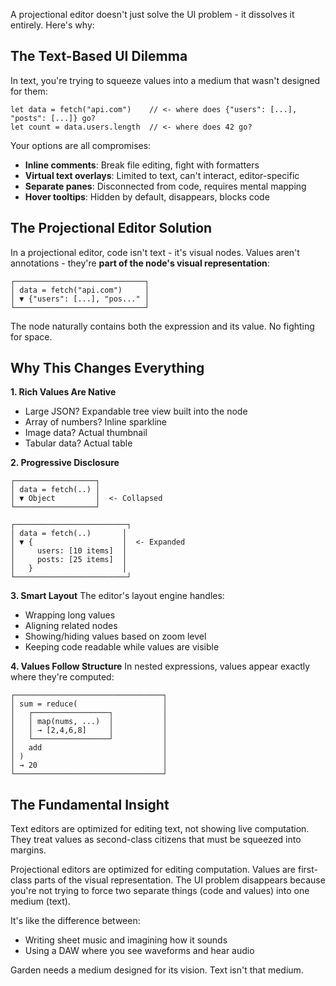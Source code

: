 A projectional editor doesn't just solve the UI problem - it dissolves it entirely. Here's why:

## The Text-Based UI Dilemma

In text, you're trying to squeeze values into a medium that wasn't designed for them:

```
let data = fetch("api.com")    // <- where does {"users": [...], "posts": [...]} go?
let count = data.users.length  // <- where does 42 go?
```

Your options are all compromises:
- **Inline comments**: Break file editing, fight with formatters
- **Virtual text overlays**: Limited to text, can't interact, editor-specific
- **Separate panes**: Disconnected from code, requires mental mapping
- **Hover tooltips**: Hidden by default, disappears, blocks code

## The Projectional Editor Solution

In a projectional editor, code isn't text - it's visual nodes. Values aren't annotations - they're **part of the node's visual representation**:

```
┌─────────────────────────────┐
│ data = fetch("api.com")     │
│ ▼ {"users": [...], "pos..." │
└─────────────────────────────┘
```

The node naturally contains both the expression and its value. No fighting for space.

## Why This Changes Everything

**1. Rich Values Are Native**
- Large JSON? Expandable tree view built into the node
- Array of numbers? Inline sparkline
- Image data? Actual thumbnail
- Tabular data? Actual table

**2. Progressive Disclosure**
```
┌──────────────────┐
│ data = fetch(..) │
│ ▼ Object         │  <- Collapsed
└──────────────────┘

┌─────────────────────────┐
│ data = fetch(..)       │
│ ▼ {                    │  <- Expanded
│     users: [10 items]  │
│     posts: [25 items]  │
│   }                    │
└─────────────────────────┘
```

**3. Smart Layout**
The editor's layout engine handles:
- Wrapping long values
- Aligning related nodes
- Showing/hiding values based on zoom level
- Keeping code readable while values are visible

**4. Values Follow Structure**
In nested expressions, values appear exactly where they're computed:
```
┌─────────────────────────────────┐
│ sum = reduce(                   │
│   ┌─────────────────┐           │
│   │ map(nums, ...)  │           │
│   │ → [2,4,6,8]     │           │
│   └─────────────────┘           │
│   add                           │
│ )                               │
│ → 20                            │
└─────────────────────────────────┘
```

## The Fundamental Insight

Text editors are optimized for editing text, not showing live computation. They treat values as second-class citizens that must be squeezed into margins.

Projectional editors are optimized for editing computation. Values are first-class parts of the visual representation. The UI problem disappears because you're not trying to force two separate things (code and values) into one medium (text).

It's like the difference between:
- Writing sheet music and imagining how it sounds
- Using a DAW where you see waveforms and hear audio

Garden needs a medium designed for its vision. Text isn't that medium.